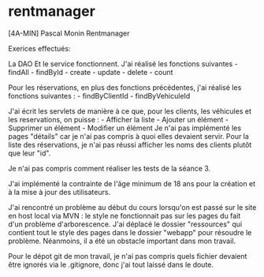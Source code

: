 # rentmanager
 [4A-MIN] Pascal Monin Rentmanager

 Exerices effectués:

 La DAO Et le service fonctionnent.
J'ai réalisé les fonctions suivantes 
    - findAll
    - findById
    - create
    - update
    - delete
    - count

Pour les réservations, en plus des fonctions précédentes, j'ai réalisé les fonctions suivantes :
    - findByClientId
    - findByVehiculeId

J'ai écrit les servlets de manière à ce que, pour les clients, les véhicules et les reservations, on puisse :
    - Afficher la liste
    - Ajouter un élément
    - Supprimer un élément
    - Modifier un élément
Je n'ai pas implémenté les pages "détails" car je n'ai pas compris à quoi elles devaient servir. Pour la liste des réservations, je n'ai pas réussi afficher les noms des clients plutôt que leur "id".

Je n'ai pas compris comment réaliser les tests de la séance 3.

J'ai implémenté la contrainte de l'âge minimum de 18 ans pour la création et à la mise à jour des utilisateurs.

J'ai rencontré un problème au début du cours lorsqu'on est passé sur le site en host local via MVN : le style ne fonctionnait pas sur les pages du fait d'un problème d'arborescence. J'ai déplacé le dossier "ressources" qui contient tout le style des pages dans le dossier "webapp" pour résoudre le problème. Néanmoins, il a été un obstacle important dans mon travail.

Pour le dépot git de mon travail, je n'ai pas compris quels fichier devaient être ignorés via le .gitignore, donc j'ai tout laissé dans le doute.